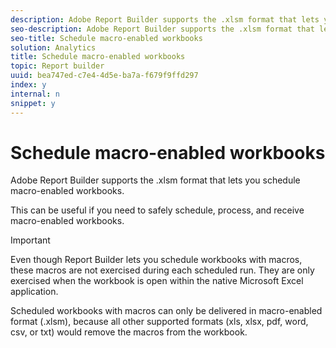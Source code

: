 ```yaml
---
description: Adobe Report Builder supports the .xlsm format that lets you schedule macro-enabled workbooks.
seo-description: Adobe Report Builder supports the .xlsm format that lets you schedule macro-enabled workbooks.
seo-title: Schedule macro-enabled workbooks
solution: Analytics
title: Schedule macro-enabled workbooks
topic: Report builder
uuid: bea747ed-c7e4-4d5e-ba7a-f679f9ffd297
index: y
internal: n
snippet: y
---
```


# Schedule macro-enabled workbooks

Adobe Report Builder supports the .xlsm format that lets you schedule macro-enabled workbooks.

This can be useful if you need to safely schedule, process, and receive macro-enabled workbooks.

>[!IMPORTANT]
>
>Even though Report Builder lets you schedule workbooks with macros, these macros are not exercised during each scheduled run. They are only exercised when the workbook is open within the native Microsoft Excel application.

Scheduled workbooks with macros can only be delivered in macro-enabled format (.xlsm), because all other supported formats (xls, xlsx, pdf, word, csv, or txt) would remove the macros from the workbook. 
